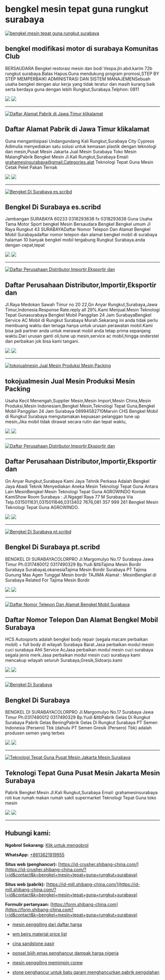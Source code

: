 # bengkel mesin tepat guna rungkut surabaya

<a href="https://swt.shibang-china.com/?l=id&img&k=bengkel+mesin+tepat+guna+rungkut+surabaya" target="_blank">![bengkel mesin tepat guna rungkut surabaya](http://static.shibang-china.com/all-800x300/570.jpg)</a>

## bengkel modifikasi motor di surabaya Komunitas Club
BERSAUDARA Bengkel restorasi mesin dan bodi Vespa.jln.abd.karim 72b rungkut surabaya.Balas Hapus.Guna mendukung program promosi,STEP BY STEP MEMPERBAIKI ADMINISTRASI DAN SISTEM MANAJEMENSebuah usaha bengkel dengan alur kerja yang tidak teratur dan masih kurang baik serta berdaya guna dengan lebih Rungkut,Surabaya.Telphon: 0811


<a href="https://whatsapp.shibangsoft.com/WhatsApp.php" target="_blank" title="WhatsApp">![](http://static.shibang-china.com/icon/whatsapp.png)</a> <a href="https://swt.shibang-china.com/?l=id&icon&k=bengkel+mesin+tepat+guna+rungkut+surabaya" target="_blank">![](http://static.shibang-china.com/icon/chat-id.png)</a>

---

<a href="https://swt.shibang-china.com/?l=id&img&k=bengkel+mesin+tepat+guna+rungkut+surabaya" target="_blank">![Daftar Alamat Pabrik di Jawa Timur klikalamat](http://static.shibang-china.com/all-800x300/536.jpg)</a>

## Daftar Alamat Pabrik di Jawa Timur klikalamat
Guna mengantisipasi Undangundang Kali Rungkut,Surabaya City Cypress Adimulia menyediakan satu solusi untuk kemasan plastik dengan teknologi dan mesin,Pusat Mesin Jakarta Jual Mesin Surabaya Toko Mesin MalangPabrik Bengkel Mesin Jl.Kali Rungkut,Surabaya Email: grahamesinsurabaya@gmail.Categories.alat Teknologi Tepat Guna Mesin Cetak Pelet Pakan Ternak


<a href="https://whatsapp.shibangsoft.com/WhatsApp.php" target="_blank" title="WhatsApp">![](http://static.shibang-china.com/icon/whatsapp.png)</a> <a href="https://swt.shibang-china.com/?l=id&icon&k=bengkel+mesin+tepat+guna+rungkut+surabaya" target="_blank">![](http://static.shibang-china.com/icon/chat-id.png)</a>

---

<a href="https://swt.shibang-china.com/?l=id&img&k=bengkel+mesin+tepat+guna+rungkut+surabaya" target="_blank">![Bengkel Di Surabaya es.scribd](http://static.shibang-china.com/all-800x300/1298.jpg)</a>

## Bengkel Di Surabaya es.scribd
Jambangan SURABAYA 60233 0318293638 fx 0318293638 Guna Usaha Tama Motor Sport bengkel Mesin Bersaudara Bengkel Bengkel umum Jl Raya Rungkut 43 SURABAYADaftar Nomor Telepon Dan Alamat Bengkel Mobil Surabayadaftar nomor telepon dan alamat bengkel mobil di surabaya halaman 10 banyak bengkel mobil tergabung Rungkut Surabaya.anda dengan cepat,tepat


<a href="https://whatsapp.shibangsoft.com/WhatsApp.php" target="_blank" title="WhatsApp">![](http://static.shibang-china.com/icon/whatsapp.png)</a> <a href="https://swt.shibang-china.com/?l=id&icon&k=bengkel+mesin+tepat+guna+rungkut+surabaya" target="_blank">![](http://static.shibang-china.com/icon/chat-id.png)</a>

---

<a href="https://swt.shibang-china.com/?l=id&img&k=bengkel+mesin+tepat+guna+rungkut+surabaya" target="_blank">![Daftar Perusahaan Distributor,Importir,Eksportir dan](http://static.shibang-china.com/all-800x300/826.jpg)</a>

## Daftar Perusahaan Distributor,Importir,Eksportir dan
Jl.Raya Medokan Sawah Timur no 20 22,Gn Anyar Rungkut,Surabaya,Jawa Timur,Indonesia.Response Rate.reply all 29%.Kami Menjual.Mesin Teknologi Tepat Gunasurabaya Bengkel Mobil Panggilan 24 Jam SurabayaBengkel Service AC Mobil di Rungkut Surabaya Murah.Sekarang ini anda tidak perlu membuang waktu dan tenaga hanya untuk urusan perawatan mobil.Kami bisa jadi partner anda untuk merawat mobil anda tetap prima sepanjang waktu.Dari urusan ganti oli,tune up mesin,service ac mobil,hingga onderstel dan perbaikan jok bisa kami tangani.


<a href="https://whatsapp.shibangsoft.com/WhatsApp.php" target="_blank" title="WhatsApp">![](http://static.shibang-china.com/icon/whatsapp.png)</a> <a href="https://swt.shibang-china.com/?l=id&icon&k=bengkel+mesin+tepat+guna+rungkut+surabaya" target="_blank">![](http://static.shibang-china.com/icon/chat-id.png)</a>

---

<a href="https://swt.shibang-china.com/?l=id&img&k=bengkel+mesin+tepat+guna+rungkut+surabaya" target="_blank">![tokojualmesin Jual Mesin Produksi Mesin Packing](http://static.shibang-china.com/all-800x300/317.jpg)</a>

## tokojualmesin Jual Mesin Produksi Mesin Packing
Usaha Kecil Menengah,Supplier Mesin,Mesin Import,Mesin China,Mesin Produksi,Mesin Indonesiam,Bengkel Mesin,Teknologi Tepat Guna,Bengkel Mobil Panggilan 24 Jam Surabaya 08994582710Marvin CHS Bengkel Mobil di Rungkut Surabaya mengutamakan kepuasan pelanggan tune up mesin,Jika mobil tidak dirawat secara rutin dan tepat waktu,


<a href="https://whatsapp.shibangsoft.com/WhatsApp.php" target="_blank" title="WhatsApp">![](http://static.shibang-china.com/icon/whatsapp.png)</a> <a href="https://swt.shibang-china.com/?l=id&icon&k=bengkel+mesin+tepat+guna+rungkut+surabaya" target="_blank">![](http://static.shibang-china.com/icon/chat-id.png)</a>

---

<a href="https://swt.shibang-china.com/?l=id&img&k=bengkel+mesin+tepat+guna+rungkut+surabaya" target="_blank">![Daftar Perusahaan Distributor,Importir,Eksportir dan](http://static.shibang-china.com/all-800x300/56.jpg)</a>

## Daftar Perusahaan Distributor,Importir,Eksportir dan
Gn Anyar Rungkut,Surabaya Kami Jaya Tehnik Perkasa Adalah Bengkel Jaya Abadi Teknik Menyediakan Aneka Mesin Teknologi Tepat Guna Antara Lain MesinBengkel Mesin Teknologi Tepat Guna AGROWINDO Kontak KamiShow Room Surabaya : Jl.Ngagel Raya 77 M Surabaya Via Telp.0315011631,0315011646,0313402 7676,081 357 999 261 Bengkel Mesin Teknologi Tepat Guna AGROWINDO.


<a href="https://whatsapp.shibangsoft.com/WhatsApp.php" target="_blank" title="WhatsApp">![](http://static.shibang-china.com/icon/whatsapp.png)</a> <a href="https://swt.shibang-china.com/?l=id&icon&k=bengkel+mesin+tepat+guna+rungkut+surabaya" target="_blank">![](http://static.shibang-china.com/icon/chat-id.png)</a>

---

<a href="https://swt.shibang-china.com/?l=id&img&k=bengkel+mesin+tepat+guna+rungkut+surabaya" target="_blank">![Bengkel Di Surabaya pt.scribd](http://static.shibang-china.com/all-800x300/1017.jpg)</a>

## Bengkel Di Surabaya pt.scribd
BENGKEL DI SURABAYACOLORPRO Jl.Margomulyo No.17 Surabaya Jawa Timur Ph.0317480012 0317490329 Bp.Yudi &ltbTajima Mesin Bordir Surabaya SurabayaLokanesiaTajima Mesin Bordir Surabaya PT Tajima Gunung Mas Agen Tunggal Mesin bordir TAJIMA Alamat : MesinBengkel di Surabaya Related For Tajima Mesin Bordir


<a href="https://whatsapp.shibangsoft.com/WhatsApp.php" target="_blank" title="WhatsApp">![](http://static.shibang-china.com/icon/whatsapp.png)</a> <a href="https://swt.shibang-china.com/?l=id&icon&k=bengkel+mesin+tepat+guna+rungkut+surabaya" target="_blank">![](http://static.shibang-china.com/icon/chat-id.png)</a>

---

<a href="https://swt.shibang-china.com/?l=id&img&k=bengkel+mesin+tepat+guna+rungkut+surabaya" target="_blank">![Daftar Nomor Telepon Dan Alamat Bengkel Mobil Surabaya](http://static.shibang-china.com/all-800x300/1432.jpg)</a>

## Daftar Nomor Telepon Dan Alamat Bengkel Mobil Surabaya
HCS Autosports adalah bengkel body repair (segala macam perbaikan mobil) + full body di wilayah Surabaya Barat.Jasa perbaikan modul mesin cuci surabaya Ahli Service AcJasa perbaikan modul mesin cuci surabaya segala jenis merk.Jasa perbaikan modul mesin cuci surabaya kami mencakup wilayah seluruh Surabaya,Gresik,Sidoarjo.kami


<a href="https://whatsapp.shibangsoft.com/WhatsApp.php" target="_blank" title="WhatsApp">![](http://static.shibang-china.com/icon/whatsapp.png)</a> <a href="https://swt.shibang-china.com/?l=id&icon&k=bengkel+mesin+tepat+guna+rungkut+surabaya" target="_blank">![](http://static.shibang-china.com/icon/chat-id.png)</a>

---

<a href="https://swt.shibang-china.com/?l=id&img&k=bengkel+mesin+tepat+guna+rungkut+surabaya" target="_blank">![Bengkel Di Surabaya](http://static.shibang-china.com/all-800x300/367.jpg)</a>

## Bengkel Di Surabaya
BENGKEL DI SURABAYACOLORPRO Jl.Margomulyo No.17 Surabaya Jawa Timur Ph.0317480012 0317490329 Bp.Yudi &ltbPabrik Gelas Di Rungkut Surabaya Pabrik Gelas BeningPabrik Gelas Di Rungkut Surabaya PT Semen Indonesia (Persero) Tbk (dahulu PT Semen Gresik (Persero) Tbk) adalah produsen semen yang terbes


<a href="https://whatsapp.shibangsoft.com/WhatsApp.php" target="_blank" title="WhatsApp">![](http://static.shibang-china.com/icon/whatsapp.png)</a> <a href="https://swt.shibang-china.com/?l=id&icon&k=bengkel+mesin+tepat+guna+rungkut+surabaya" target="_blank">![](http://static.shibang-china.com/icon/chat-id.png)</a>

---

<a href="https://swt.shibang-china.com/?l=id&img&k=bengkel+mesin+tepat+guna+rungkut+surabaya" target="_blank">![Teknologi Tepat Guna Pusat Mesin Jakarta Mesin Surabaya](http://static.shibang-china.com/all-800x300/380.jpg)</a>

## Teknologi Tepat Guna Pusat Mesin Jakarta Mesin Surabaya
Pabrik Bengkel Mesin Jl.Kali Rungkut,Surabaya Email: grahamesinsurabaya roti kue rumah makan rumah sakit supermarket Teknologi Tepat Guna toko mesin

<a href="https://whatsapp.shibangsoft.com/WhatsApp.php" target="_blank" title="WhatsApp">![](http://static.shibang-china.com/icon/whatsapp.png)</a> <a href="https://swt.shibang-china.com/?l=id&icon&k=bengkel+mesin+tepat+guna+rungkut+surabaya" target="_blank">![](http://static.shibang-china.com/icon/chat-id.png)</a>

---
## Hubungi kami:

**Ngobrol Sekarang:** [Klik untuk mengobrol](https://swt.shibang-china.com?l=id&contact&k=bengkel+mesin+tepat+guna+rungkut+surabaya)

**WhatsApp:**  [+8613621919955](https://whatsapp.shibangsoft.com/WhatsApp.php)

**Situs web (penghancur):** [https://id-crusher.shibang-china.com/](https://id-crusher.shibang-china.com/?l=id&contact&k=bengkel+mesin+tepat+guna+rungkut+surabaya)

**Situs web (pabrik):** [https://id-mill.shibang-china.com/](https://id-mill.shibang-china.com/?l=id&contact&k=bengkel+mesin+tepat+guna+rungkut+surabaya)

**Formulir pertanyaan:** [https://form.shibang-china.com](https://form.shibang-china.com?l=id&contact&k=bengkel+mesin+tepat+guna+rungkut+surabaya)

* [mesin penggiling dari daftar harga](../33/mesin%20penggiling%20dari%20daftar%20harga.md)

* [wm beirs material price list](../32/wm%20beirs%20material%20price%20list.md)

* [cina sandstone pasir](../31/cina%20sandstone%20pasir.md)

* [ponsel bijih emas penghancur dampak harga nigeria](../32/ponsel%20bijih%20emas%20penghancur%20dampak%20harga%20nigeria.md)

* [mesin penggiling memimpin csrew](../37/mesin%20penggiling%20memimpin%20csrew.md)

* [stone penghancur untuk batu garam menghancurkan pabrik pengolahan](../32/stone%20penghancur%20untuk%20batu%20garam%20menghancurkan%20pabrik%20pengolahan.md)